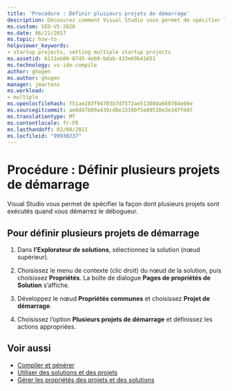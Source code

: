 ```yaml
---
title: 'Procédure : Définir plusieurs projets de démarrage'
description: Découvrez comment Visual Studio vous permet de spécifier la façon dont plusieurs projets sont exécutés quand vous démarrez le débogueur.
ms.custom: SEO-VS-2020
ms.date: 06/21/2017
ms.topic: how-to
helpviewer_keywords:
- startup projects, setting multiple startup projects
ms.assetid: 6131eb80-8745-4eb9-bdab-433e69b41651
ms.technology: vs-ide-compile
author: ghogen
ms.author: ghogen
manager: jmartens
ms.workload:
- multiple
ms.openlocfilehash: f51ae283f94703b7d7572ae51308da660784e80e
ms.sourcegitcommit: ae6d47b09a439cd0e13180f5e89510e3e347fd47
ms.translationtype: MT
ms.contentlocale: fr-FR
ms.lasthandoff: 02/08/2021
ms.locfileid: "99930237"
---
```

# <a name="how-to-set-multiple-startup-projects"></a>Procédure : Définir plusieurs projets de démarrage

Visual Studio vous permet de spécifier la façon dont plusieurs projets sont exécutés quand vous démarrez le débogueur.

## <a name="to-set-multiple-startup-projects"></a>Pour définir plusieurs projets de démarrage

1. Dans **l’Explorateur de solutions**, sélectionnez la solution (nœud supérieur).

2. Choisissez le menu de contexte (clic droit) du nœud de la solution, puis choisissez **Propriétés**. La boîte de dialogue **Pages de propriétés de Solution** s’affiche.

3. Développez le nœud **Propriétés communes** et choisissez **Projet de démarrage**.

4. Choisissez l’option **Plusieurs projets de démarrage** et définissez les actions appropriées.

## <a name="see-also"></a>Voir aussi

- [Compiler et générer](../ide/compiling-and-building-in-visual-studio.md)
- [Utiliser des solutions et des projets](../ide/creating-solutions-and-projects.md)
- [Gérer les propriétés des projets et des solutions](../ide/managing-project-and-solution-properties.md)
